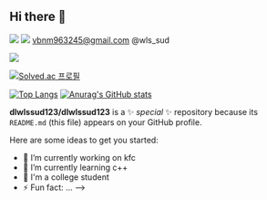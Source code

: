 ## Hi there 👋

![](https://img.shields.io/badge/Gmail-D14836?style=for-the-badge&logo=gmail&logoColor=white) ![](https://img.shields.io/badge/Instagram-E4405F?style=for-the-badge&logo=instagram&logoColor=white)
vbnm963245@gmail.com                                                                          @wls_sud

![](https://img.shields.io/badge/Python-3776AB?style=for-the-badge&logo=python&logoColor=white)

[![Solved.ac
프로필](http://mazassumnida.wtf/api/v2/generate_badge?boj=dlwlssud7614)](https://solved.ac/dlwlssud7614)

[![Top Langs](https://github-readme-stats.vercel.app/api/top-langs/?username=yohan050605)](https://github.com/anuraghazra/github-readme-stats) [![Anurag's GitHub stats](https://github-readme-stats.vercel.app/api?username=dlwlssud123)](https://github.com/anuraghazra/github-readme-stats)



**dlwlssud123/dlwlssud123** is a ✨ _special_ ✨ repository because its `README.md` (this file) appears on your GitHub profile.

Here are some ideas to get you started:

- 🔭 I’m currently working on kfc
- 🌱 I’m currently learning c++
- 👯 I'm a college student
- ⚡ Fun fact: ...
-->
